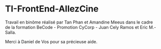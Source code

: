 # TI-FrontEnd-AllezCine

Travail en binôme réalisé par Tan Phan et Amandine Meeus dans le cadre de la formation BeCode - Promotion CyCorp - Juan Cely Ramos et Eric M.-Salla.


Merci à Daniel de Vos pour sa précieuse aide.
